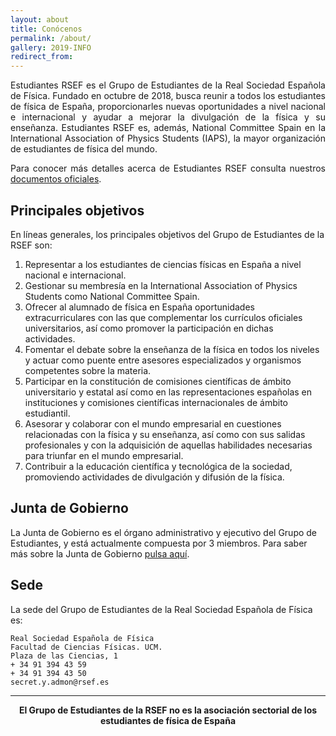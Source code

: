 ```yaml
---
layout: about
title: Conócenos
permalink: /about/
gallery: 2019-INFO
redirect_from:
---
```


<!-- <img class="materialboxed" data-caption="Foto de todos los participantes en el ICPS 2019 Colonia" width="100%" src="{{ site.url }}img\eventos\2019-INFO\ICPS2019_Group_Photo_Stefano_Ugliano_0.jpg"> -->

<p style="text-align: justify">
  Estudiantes RSEF es el Grupo de Estudiantes de la Real Sociedad Española de Física. Fundado en octubre de 2018, busca reunir a todos los estudiantes de física de España, proporcionarles nuevas oportunidades a nivel nacional e internacional y ayudar a mejorar la divulgación de la física y su enseñanza. Estudiantes RSEF es, además, National Committee Spain en la International Association of Physics Students (IAPS), la mayor organización de estudiantes de física del mundo.
</p>

<!-- <center><iframe width="560" height="315" src="https://www.youtube.com/embed/LNLHu74EysY?rel=0" frameborder="0" allow="autoplay; encrypted-media" allowfullscreen></iframe></center> -->

<p style="text-align: justify">
  Para conocer más detalles acerca de Estudiantes RSEF consulta nuestros <a href="/documentos/">documentos oficiales</a>.
</p>

## Principales objetivos

En líneas generales, los principales objetivos del Grupo de Estudiantes de la RSEF son:

1. Representar a los estudiantes de ciencias físicas en España a nivel nacional e internacional.
2. Gestionar su membresía en la International Association of Physics Students como National
Committee Spain.
3. Ofrecer al alumnado de física en España oportunidades extracurriculares con las que
complementar los currículos oficiales universitarios, así como promover la participación en
dichas actividades.
4. Fomentar el debate sobre la enseñanza de la física en todos los niveles y actuar como puente
entre asesores especializados y organismos competentes sobre la materia.
5. Participar en la constitución de comisiones científicas de ámbito universitario y estatal así
como en las representaciones españolas en instituciones y comisiones científicas
internacionales de ámbito estudiantil.
6. Asesorar y colaborar con el mundo empresarial en cuestiones relacionadas con la física y su
enseñanza, así como con sus salidas profesionales y con la adquisición de aquellas habilidades
necesarias para triunfar en el mundo empresarial.
7. Contribuir a la educación científica y tecnológica de la sociedad, promoviendo actividades de
divulgación y difusión de la física.

## Junta de Gobierno

La Junta de Gobierno es el órgano administrativo y ejecutivo del Grupo de Estudiantes, y está actualmente compuesta por 3 miembros. Para saber más sobre la Junta de Gobierno <a href="/juntadegobierno/">pulsa aquí</a>.

<!-- ## Delegaciones Universitarias

El Grupo de Estudiantes de la RSEF se organiza en Delegaciones Universitarias, dirigidas por la Junta de Gobierno. La lista de las Delegaciones Universitarias se puede encontrar <a href="/delegacionesuniversitarias/">aquí</a>. -->


## Sede

La sede del Grupo de Estudiantes de la Real Sociedad Española de Física es:

    Real Sociedad Española de Física
    Facultad de Ciencias Físicas. UCM.
    Plaza de las Ciencias, 1
    + 34 91 394 43 59
    + 34 91 394 43 50
    secret.y.admon@rsef.es

---

<center><strong>El Grupo de Estudiantes de la RSEF no es la asociación sectorial de los estudiantes de física de España</strong></center>
